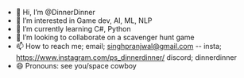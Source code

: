 - 👋 Hi, I’m @DinnerDinner
- 👀 I’m interested in Game dev, AI, ML, NLP
- 🌱 I’m currently learning C#, Python
- 💞️ I’m looking to collaborate on a scavenger hunt game
- 📫 How to reach me; email; singhpranjwal@gmail.com  --  insta; https://www.instagram.com/ps_dinnerdinner/ discord; dinnerdinner
- 😄 Pronouns: see you/space cowboy


<!---
DinnerDinner/DinnerDinner is a ✨ special ✨ repository because its `README.md` (this file) appears on your GitHub profile.
You can click the Preview link to take a look at your changes.
--->
